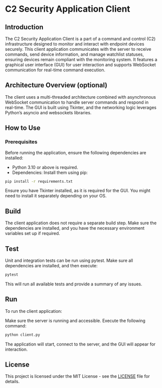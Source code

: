 # C2 Security Application Client
## Introduction
The C2 Security Application Client is a part of a command and control (C2) infrastructure designed to monitor and interact with endpoint devices securely. This client application communicates with the server to receive commands, send device information, and manage watchlist statuses, ensuring devices remain compliant with the monitoring system. It features a graphical user interface (GUI) for user interaction and supports WebSocket communication for real-time command execution.


## Architecture Overview (optional)
The client uses a multi-threaded architecture combined with asynchronous WebSocket communication to handle server commands and respond in real-time. The GUI is built using Tkinter, and the networking logic leverages Python’s asyncio and websockets libraries.

## How to Use
### Prerequisites
Before running the application, ensure the following dependencies are installed:

- Python 3.10 or above is required.
- Dependencies: Install them using pip:

```bash
pip install -r requirements.txt
```

Ensure you have Tkinter installed, as it is required for the GUI. You might need to install it separately depending on your OS.

## Build
The client application does not require a separate build step. Make sure the dependencies are installed, and you have the necessary environment variables set up if required.

## Test
Unit and integration tests can be run using pytest. Make sure all dependencies are installed, and then execute:

```bash
pytest
```
This will run all available tests and provide a summary of any issues.

## Run
To run the client application:

Make sure the server is running and accessible.
Execute the following command:

```bash
python client.py
```

The application will start, connect to the server, and the GUI will appear for interaction.

## License
This project is licensed under the MIT License - see the [LICENSE](LICENSE) file for details.
